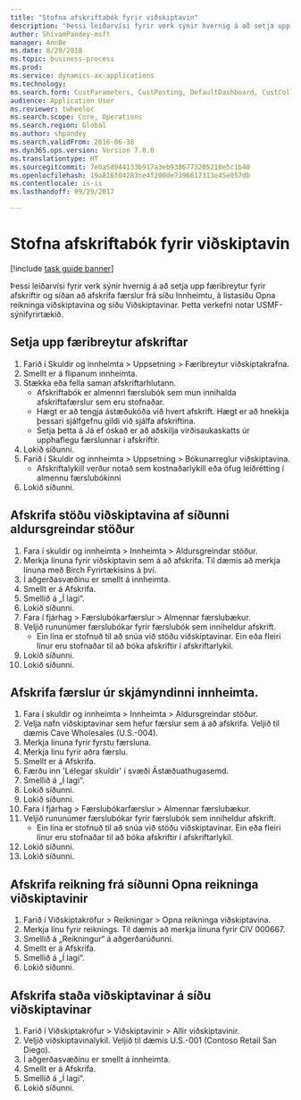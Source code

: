 ```yaml
--- 
title: "Stofna afskriftabók fyrir viðskiptavin"
description: "Þessi leiðarvísi fyrir verk sýnir hvernig á að setja upp færibreytur fyrir afskriftir og síðan að afskrifa færslur frá síðu Innheimtu, á listasíðu Opna reikninga viðskiptavina og síðu Viðskiptavinar."
author: ShivamPandey-msft
manager: AnnBe
ms.date: 8/29/2018
ms.topic: business-process
ms.prod: 
ms.service: dynamics-ax-applications
ms.technology: 
ms.search.form: CustParameters, CustPosting, DefaultDashboard, CustCollectionsPoolsListPage, CustWriteOff, LedgerJournalTable, LedgerJournalTransDaily, CustCollections, CustOpenInvoicesListPage, CustTable
audience: Application User
ms.reviewer: twheeloc
ms.search.scope: Core, Operations
ms.search.region: Global
ms.author: shpandey
ms.search.validFrom: 2016-06-30
ms.dyn365.ops.version: Version 7.0.0
ms.translationtype: HT
ms.sourcegitcommit: 7e0a5d044133b917a3eb9386773205218e5c1b40
ms.openlocfilehash: 19a816f04283ce4f200de7396617313e45e057db
ms.contentlocale: is-is
ms.lasthandoff: 09/29/2017

---
```

# <a name="create-a-write-off-journal-for-a-customer"></a>Stofna afskriftabók fyrir viðskiptavin

[!include [task guide banner](../../includes/task-guide-banner.md)]

Þessi leiðarvísi fyrir verk sýnir hvernig á að setja upp færibreytur fyrir afskriftir og síðan að afskrifa færslur frá síðu Innheimtu, á listasíðu Opna reikninga viðskiptavina og síðu Viðskiptavinar. Þetta verkefni notar USMF-sýnifyrirtækið.


## <a name="set-up-the-write-off-parameters"></a>Setja upp færibreytur afskriftar
1. Farið í Skuldir og innheimta > Uppsetning > Færibreytur viðskiptakrafna.
2. Smellt er á flipanum innheimta.
3. Stækka eða fella saman afskriftarhlutann.
    * Afskriftabók er almennri færslubók sem mun innihalda afskriftafærslur sem eru stofnaðar.  
    * Hægt er að tengja ástæðukóða við hvert afskrift. Hægt er að hnekkja þessari sjálfgefnu gildi við sjálfa afskriftina.  
    * Setja þetta á Já ef óskað er að aðskilja virðisaukaskatts úr upphaflegu færslunnar í afskriftir.  
4. Lokið síðunni.
5. Farið í Skuldir og innheimta > Uppsetning > Bókunarreglur viðskiptavina.
    * Afskriftalykill verður notað sem kostnaðarlykill eða öfug leiðrétting í almennu færslubókinni   
6. Lokið síðunni.

## <a name="write-off-a-customer-balance-from-the-aged-balances-page"></a>Afskrifa stöðu viðskiptavina af síðunni aldursgreindar stöður
1. Fara í skuldir og innheimta > Innheimta > Aldursgreindar stöður.
2. Merkja línuna fyrir viðskiptavin sem á að afskrifa. Til dæmis að merkja línuna með Birch Fyrirtækisins á því.
3. Í aðgerðasvæðinu er smellt á innheimta.
4. Smellt er á Afskrifa.
5. Smellið á „Í lagi“.
6. Lokið síðunni.
7. Fara í fjárhag > Færslubókarfærslur > Almennar færslubækur.
8. Veljið rununúmer færslubókar fyrir færslubók sem inniheldur afskrift.
    * Ein lína er stofnuð til að snúa við stöðu viðskiptavinar. Ein eða fleiri línur eru stofnaðar til að bóka afskriftir í afskriftarlykil.  
9. Lokið síðunni.
10. Lokið síðunni.

## <a name="write-off-transactions-from-the-collections-form"></a>Afskrifa færslur úr skjámyndinni innheimta.
1. Fara í skuldir og innheimta > Innheimta > Aldursgreindar stöður.
2. Velja nafn viðskiptavinar sem hefur færslur sem á að afskrifa. Veljið til dæmis Cave Wholesales (U.S.-004).
3. Merkja línuna fyrir fyrstu færsluna.
4. Merkja línu fyrir aðra færslu.
5. Smellt er á Afskrifa.
6. Færðu inn 'Lélegar skuldir' í svæði Ástæðuathugasemd.
7. Smellið á „Í lagi“.
8. Lokið síðunni.
9. Lokið síðunni.
10. Fara í fjárhag > Færslubókarfærslur > Almennar færslubækur.
11. Veljið rununúmer færslubókar fyrir færslubók sem inniheldur afskrift.
    * Ein lína er stofnuð til að snúa við stöðu viðskiptavinar. Ein eða fleiri línur eru stofnaðar til að bóka afskriftir í afskriftarlykil.  
12. Lokið síðunni.
13. Lokið síðunni.

## <a name="write-off-an-invoice-from-the-open-customers-invoices-page"></a>Afskrifa reikning frá síðunni Opna reikninga viðskiptavinir 
1. Farið í Viðskiptakröfur > Reikningar > Opna reikninga viðskiptavina.
2. Merkja línu fyrir reiknings. Til dæmis að merkja línuna fyrir CIV 000667.
3. Smellið á „Reikningur“ á aðgerðarúðunni.
4. Smellt er á Afskrifa.
5. Smellið á „Í lagi“.
6. Lokið síðunni.

## <a name="write-off-a-customer-balance-from-the-customer-page"></a>Afskrifa staða viðskiptavinar á síðu viðskiptavinar
1. Farið í Viðskiptakröfur > Viðskiptavinir > Allir viðskiptavinir.
2. Veljið viðskiptavinalykil. Veljið til dæmis U.S.-001 (Contoso Retail San Diego).
3. Í aðgerðasvæðinu er smellt á innheimta.
4. Smellt er á Afskrifa.
5. Smellið á „Í lagi“.
6. Lokið síðunni.


